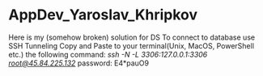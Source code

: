 # AppDev_Yaroslav_Khripkov
 Here is my (somehow broken) solution for DS
 To connect to database use SSH Tunneling
 Copy and Paste to your terminal(Unix, MacOS, PowerShell etc.) the following command:
 *ssh -N -L 3306:127.0.0.1:3306 root@45.84.225.132*
 password: E4*pauO9
